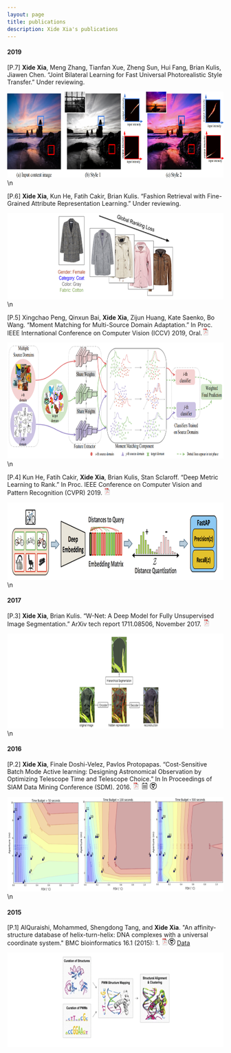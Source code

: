 ```yaml
---
layout: page
title: publications
description: Xide Xia's publications
---
```


#### 2019
[P.7] <b>Xide Xia</b>, Meng Zhang, Tianfan Xue, Zheng Sun, Hui Fang, Brian Kulis, Jiawen Chen. “Joint Bilateral Learning for
Fast Universal Photorealistic Style Transfer.” Under reviewing. 
<td><img src="../pages/pub_pics/cvpr_2020.png" title="cvpr_2020" alt="cvpr_2020" height="200"/> </td>
<td>\n</td>
<td>  </td>

[P.6] <b>Xide Xia</b>, Kun He, Fatih Cakir, Brian Kulis. “Fashion Retrieval with Fine-Grained Attribute Representation Learning.”
Under reviewing.
<td><img src="../pages/pub_pics/fashion.png" title="fashion.png" alt="fashion" height="200"/> </td>
<td>\n  </td>
<td>  </td>

[P.5] Xingchao Peng, Qinxun Bai, <b>Xide Xia</b>, Zijun Huang, Kate Saenko, Bo Wang. “Moment Matching for Multi-Source
Domain Adaptation.” In Proc. IEEE International Conference on Computer Vision (ICCV) 2019, Oral.[![pdf](icons16/pdf-icon.png)](http://openaccess.thecvf.com/content_ICCV_2019/papers/Peng_Moment_Matching_for_Multi-Source_Domain_Adaptation_ICCV_2019_paper.pdf) 
<td><img src="../pages/pub_pics/iccv_2019.png" title="iccv_2019" alt="iccv_2019" height="270"/> </td>
<td>\n  </td>
<td>  </td>

[P.4] Kun He, Fatih Cakir, <b>Xide Xia</b>, Brian Kulis, Stan Sclaroff. “Deep Metric Learning to Rank.” In Proc. IEEE
Conference on Computer Vision and Pattern Recognition (CVPR) 2019. [![pdf](icons16/pdf-icon.png)](http://openaccess.thecvf.com/content_CVPR_2019/papers/Cakir_Deep_Metric_Learning_to_Rank_CVPR_2019_paper.pdf) 
<td><img src="../pages/pub_pics/cvpr_2019.png" title="cvpr_2019" alt="cvpr_2019" height="180"/> </td>
<td>\n    </td>
<td>  </td>

#### 2017
[P.3] <b>Xide Xia</b>, Brian Kulis. “W-Net: A Deep Model for Fully Unsupervised Image Segmentation.” ArXiv tech report 1711.08506, November 2017. [![pdf](icons16/pdf-icon.png)](https://arxiv.org/abs/1711.08506) 
<td><img src="../pages/pub_pics/wnet.png" title="wnet.png" alt="wnet" height="220"/> </td>
<td>\n    </td>
<td>  </td>

#### 2016
[P.2] <b>Xide Xia</b>, Finale Doshi-Velez, Pavlos Protopapas. “Cost-Sensitive Batch Mode Active learning: Designing Astronomical Observation by Optimizing Telescope Time and Telescope Choice.” In In Proceedings of SIAM Data Mining Conference (SDM). 2016. [![pdf](icons16/pdf-icon.png)](http://scholar.harvard.edu/files/xidexia/files/cbal_sdm16.pdf?m=1454015519) [![pdf w/notes](icons16/notes-icon.png)](http://scholar.harvard.edu/files/xidexia/files/cbal.pdf?m=1454015422) [![github](icons16/github-icon.png)](https://github.com/AlQuraishiLab/hth-dna-db)
<td><img src="../pages/pub_pics/sdm.png" title="sdm" alt="sdm" height="220"/> </td>
<td>\n    </td>
<td>  </td>

#### 2015
[P.1] AlQuraishi, Mohammed, Shengdong Tang, and <b>Xide Xia</b>. "An affinity-structure database of helix-turn-helix: DNA complexes with a universal coordinate system." BMC bioinformatics 16.1 (2015): 1. [![pdf](icons16/pdf-icon.png)](http://bmcbioinformatics.biomedcentral.com/articles/10.1186/s12859-015-0819-2)[![github](icons16/github-icon.png)](https://github.com/xidexia/Active-learning) [Data](http://staging.proteindna.hms.harvard.edu/)
<td><img src="../pages/pub_pics/dna.png" title="sdm" alt="dna" height="220"/> </td>

